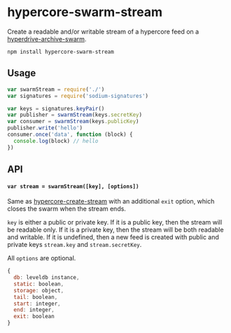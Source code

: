 # hypercore-swarm-stream

Create a readable and/or writable stream of a hypercore feed on a [hyperdrive-archive-swarm](https://github.com/karissa/hyperdrive-archive-swarm).

```
npm install hypercore-swarm-stream
```

## Usage 

```js
var swarmStream = require('./')
var signatures = require('sodium-signatures')

var keys = signatures.keyPair()
var publisher = swarmStream(keys.secretKey)
var consumer = swarmStream(keys.publicKey)
publisher.write('hello')
consumer.once('data', function (block) {
  console.log(block) // hello
})
```

## API

#### `var stream = swarmStream([key], [options])`

Same as [hypercore-create-stream](https://github.com/lukeburns/hypercore-create-stream) with an additional `exit` option, which closes the swarm when the stream ends.

`key` is either a public or private key. If it is a public key, then the stream will be readable only. If it is a private key, then the stream will be both readable and writable. If it is undefined, then a new feed is created with public and private keys `stream.key` and `stream.secretKey`.

All `options` are optional.

```js
{
  db: leveldb instance,
  static: boolean,
  storage: object,
  tail: boolean,
  start: integer,
  end: integer,
  exit: boolean
}
```